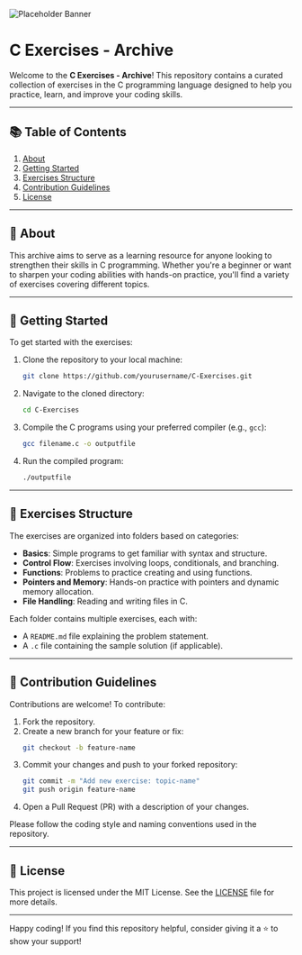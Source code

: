 ![Placeholder Banner](https://placehold.co/1200x340?text=📂+C+Exercises+-+Archive&font=roboto)

# C Exercises - Archive

Welcome to the **C Exercises - Archive**! This repository contains a curated collection of exercises in the C programming language designed to help you practice, learn, and improve your coding skills.

---

## 📚 Table of Contents
1. [About](#about)
2. [Getting Started](#getting-started)
3. [Exercises Structure](#exercises-structure)
4. [Contribution Guidelines](#contribution-guidelines)
5. [License](#license)

---

## 📝 About
This archive aims to serve as a learning resource for anyone looking to strengthen their skills in C programming. Whether you're a beginner or want to sharpen your coding abilities with hands-on practice, you'll find a variety of exercises covering different topics.

---

## 🚀 Getting Started
To get started with the exercises:
1. Clone the repository to your local machine:
   ```bash
   git clone https://github.com/yourusername/C-Exercises.git
   ```
2. Navigate to the cloned directory:
   ```bash
   cd C-Exercises
   ```
3. Compile the C programs using your preferred compiler (e.g., `gcc`):
   ```bash
   gcc filename.c -o outputfile
   ```
4. Run the compiled program:
   ```bash
   ./outputfile
   ```

---

## 📂 Exercises Structure
The exercises are organized into folders based on categories:
- **Basics**: Simple programs to get familiar with syntax and structure.
- **Control Flow**: Exercises involving loops, conditionals, and branching.
- **Functions**: Problems to practice creating and using functions.
- **Pointers and Memory**: Hands-on practice with pointers and dynamic memory allocation.
- **File Handling**: Reading and writing files in C.

Each folder contains multiple exercises, each with:
- A `README.md` file explaining the problem statement.
- A `.c` file containing the sample solution (if applicable).

---

## 🤝 Contribution Guidelines
Contributions are welcome! To contribute:
1. Fork the repository.
2. Create a new branch for your feature or fix:
   ```bash
   git checkout -b feature-name
   ```
3. Commit your changes and push to your forked repository:
   ```bash
   git commit -m "Add new exercise: topic-name"
   git push origin feature-name
   ```
4. Open a Pull Request (PR) with a description of your changes.

Please follow the coding style and naming conventions used in the repository.

---

## 📄 License
This project is licensed under the MIT License. See the [LICENSE](LICENSE) file for more details.

---

Happy coding! If you find this repository helpful, consider giving it a ⭐ to show your support!
